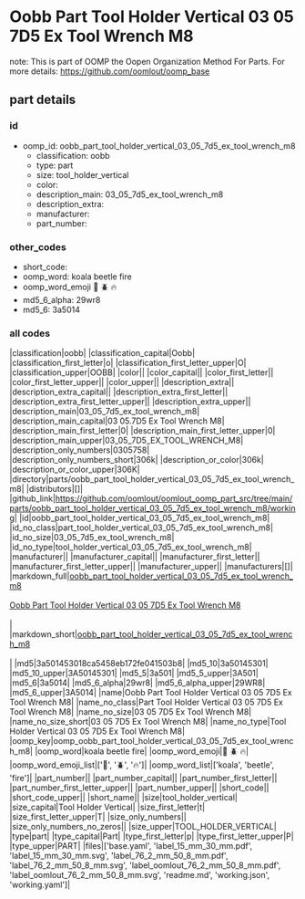 # Oobb Part Tool Holder Vertical 03 05 7D5 Ex Tool Wrench M8  

note: This is part of OOMP the Oopen Organization Method For Parts. For more details: https://github.com/oomlout/oomp_base

##  part details





### id
* oomp_id: oobb_part_tool_holder_vertical_03_05_7d5_ex_tool_wrench_m8
  * classification: oobb
  * type: part
  * size: tool_holder_vertical
  * color: 
  * description_main: 03_05_7d5_ex_tool_wrench_m8
  * description_extra: 
  * manufacturer: 
  * part_number: 

### other_codes
* short_code: 
* oomp_word: koala beetle fire
* oomp_word_emoji :koala: :beetle: :fire:
* md5_6_alpha: 29wr8
* md5_6: 3a5014

### all codes 
|classification|oobb|
|classification_capital|Oobb|
|classification_first_letter|o|
|classification_first_letter_upper|O|
|classification_upper|OOBB|
|color||
|color_capital||
|color_first_letter||
|color_first_letter_upper||
|color_upper||
|description_extra||
|description_extra_capital||
|description_extra_first_letter||
|description_extra_first_letter_upper||
|description_extra_upper||
|description_main|03_05_7d5_ex_tool_wrench_m8|
|description_main_capital|03 05.7D5 Ex Tool Wrench M8|
|description_main_first_letter|0|
|description_main_first_letter_upper|0|
|description_main_upper|03_05_7D5_EX_TOOL_WRENCH_M8|
|description_only_numbers|0305758|
|description_only_numbers_short|306k|
|description_or_color|306k|
|description_or_color_upper|306K|
|directory|parts/oobb_part_tool_holder_vertical_03_05_7d5_ex_tool_wrench_m8|
|distributors|[]|
|github_link|https://github.com/oomlout/oomlout_oomp_part_src/tree/main/parts/oobb_part_tool_holder_vertical_03_05_7d5_ex_tool_wrench_m8/working|
|id|oobb_part_tool_holder_vertical_03_05_7d5_ex_tool_wrench_m8|
|id_no_class|part_tool_holder_vertical_03_05_7d5_ex_tool_wrench_m8|
|id_no_size|03_05_7d5_ex_tool_wrench_m8|
|id_no_type|tool_holder_vertical_03_05_7d5_ex_tool_wrench_m8|
|manufacturer||
|manufacturer_capital||
|manufacturer_first_letter||
|manufacturer_first_letter_upper||
|manufacturer_upper||
|manufacturers|[]|
|markdown_full|[oobb_part_tool_holder_vertical_03_05_7d5_ex_tool_wrench_m8](https://github.com/oomlout/oomlout_oomp_part_src/tree/main/parts/oobb_part_tool_holder_vertical_03_05_7d5_ex_tool_wrench_m8/working)<br>[](https://github.com/oomlout/oomlout_oomp_part_src/tree/main/parts/oobb_part_tool_holder_vertical_03_05_7d5_ex_tool_wrench_m8/working)<br>[Oobb Part Tool Holder Vertical 03 05 7D5 Ex Tool Wrench M8](https://github.com/oomlout/oomlout_oomp_part_src/tree/main/parts/oobb_part_tool_holder_vertical_03_05_7d5_ex_tool_wrench_m8/working)<br><br>|
|markdown_short|[oobb_part_tool_holder_vertical_03_05_7d5_ex_tool_wrench_m8](https://github.com/oomlout/oomlout_oomp_part_src/tree/main/parts/oobb_part_tool_holder_vertical_03_05_7d5_ex_tool_wrench_m8/working)<br><br>|
|md5|3a501453018ca5458eb172fe041503b8|
|md5_10|3a50145301|
|md5_10_upper|3A50145301|
|md5_5|3a501|
|md5_5_upper|3A501|
|md5_6|3a5014|
|md5_6_alpha|29wr8|
|md5_6_alpha_upper|29WR8|
|md5_6_upper|3A5014|
|name|Oobb Part Tool Holder Vertical 03 05 7D5 Ex Tool Wrench M8|
|name_no_class|Part Tool Holder Vertical 03 05 7D5 Ex Tool Wrench M8|
|name_no_size|03 05 7D5 Ex Tool Wrench M8|
|name_no_size_short|03 05 7D5 Ex Tool Wrench M8|
|name_no_type|Tool Holder Vertical 03 05 7D5 Ex Tool Wrench M8|
|oomp_key|oomp_oobb_part_tool_holder_vertical_03_05_7d5_ex_tool_wrench_m8|
|oomp_word|koala beetle fire|
|oomp_word_emoji|:koala: :beetle: :fire:|
|oomp_word_emoji_list|[':koala:', ':beetle:', ':fire:']|
|oomp_word_list|['koala', 'beetle', 'fire']|
|part_number||
|part_number_capital||
|part_number_first_letter||
|part_number_first_letter_upper||
|part_number_upper||
|short_code||
|short_code_upper||
|short_name||
|size|tool_holder_vertical|
|size_capital|Tool Holder Vertical|
|size_first_letter|t|
|size_first_letter_upper|T|
|size_only_numbers||
|size_only_numbers_no_zeros||
|size_upper|TOOL_HOLDER_VERTICAL|
|type|part|
|type_capital|Part|
|type_first_letter|p|
|type_first_letter_upper|P|
|type_upper|PART|
|files|['base.yaml', 'label_15_mm_30_mm.pdf', 'label_15_mm_30_mm.svg', 'label_76_2_mm_50_8_mm.pdf', 'label_76_2_mm_50_8_mm.svg', 'label_oomlout_76_2_mm_50_8_mm.pdf', 'label_oomlout_76_2_mm_50_8_mm.svg', 'readme.md', 'working.json', 'working.yaml']|
